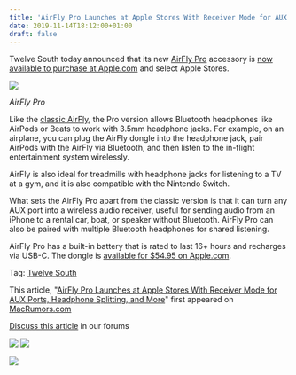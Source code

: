```yaml
---
title: 'AirFly Pro Launches at Apple Stores With Receiver Mode for AUX Ports, Headphone Splitting, and More'
date: 2019-11-14T18:12:00+01:00
draft: false
---
```


Twelve South today announced that its new [AirFly Pro](https://www.twelvesouth.com/products/airfly) accessory is [now available to purchase at Apple.com](https://www.apple.com/shop/product/HNNT2ZM/A/twelve-south-airfly-pro-bluetooth-transmitter) and select Apple Stores.  
  
  
  
  
  
![](https://cdn.macrumors.com/article-new/2019/11/airfly-pro-800x400.jpeg)

_AirFly Pro_

  
  
  
Like the [classic AirFly](https://www.macrumors.com/2018/05/15/twelve-south-airfly-wireless-transmitter/), the Pro version allows Bluetooth headphones like AirPods or Beats to work with 3.5mm headphone jacks. For example, on an airplane, you can plug the AirFly dongle into the headphone jack, pair AirPods with the AirFly via Bluetooth, and then listen to the in-flight entertainment system wirelessly.  
  
  
  
  
  
AirFly is also ideal for treadmills with headphone jacks for listening to a TV at a gym, and it is also compatible with the Nintendo Switch.  
  
  
  
  
  
What sets the AirFly Pro apart from the classic version is that it can turn any AUX port into a wireless audio receiver, useful for sending audio from an iPhone to a rental car, boat, or speaker without Bluetooth. AirFly Pro can also be paired with multiple Bluetooth headphones for shared listening.  
  
  
  
  
  
AirFly Pro has a built-in battery that is rated to last 16+ hours and recharges via USB-C. The dongle is [available for $54.95 on Apple.com](https://www.apple.com/shop/product/HNNT2ZM/A/twelve-south-airfly-pro-bluetooth-transmitter).  
  

Tag: [Twelve South](https://www.macrumors.com/roundup/twelve-south/)

  
This article, "[AirFly Pro Launches at Apple Stores With Receiver Mode for AUX Ports, Headphone Splitting, and More](https://www.macrumors.com/2019/11/14/twelve-south-airfly-pro/)" first appeared on [MacRumors.com](https://www.macrumors.com)  
  
[Discuss this article](https://forums.macrumors.com/threads/airfly-pro-launches-at-apple-stores-with-receiver-mode-for-aux-ports-headphone-splitting-and-more.2211273/) in our forums  
  

  
[![](http://feeds.feedburner.com/~ff/MacRumors-All?d=6W8y8wAjSf4)](http://feeds.macrumors.com/~ff/MacRumors-All?a=btfWZDSKyqY:A-VuNTeYIK8:6W8y8wAjSf4) [![](http://feeds.feedburner.com/~ff/MacRumors-All?d=qj6IDK7rITs)](http://feeds.macrumors.com/~ff/MacRumors-All?a=btfWZDSKyqY:A-VuNTeYIK8:qj6IDK7rITs)  

![](http://feeds.feedburner.com/~r/MacRumors-All/~4/btfWZDSKyqY)